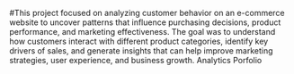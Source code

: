 #This project focused on analyzing customer behavior on an e-commerce website to uncover patterns that influence purchasing decisions, product performance, and marketing effectiveness. The goal was to understand how customers interact with different product categories, identify key drivers of sales, and generate insights that can help improve marketing strategies, user experience, and business growth.
Analytics Porfolio

